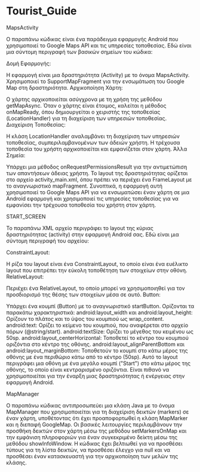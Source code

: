 # Tourist_Guide

MapsActivity

Ο παραπάνω κώδικας είναι ένα παράδειγμα εφαρμογής Android που χρησιμοποιεί το Google Maps API και τις υπηρεσίες τοποθεσίας. Εδώ είναι μια σύντομη περιγραφή των βασικών σημείων του κώδικα:

Δομή Εφαρμογής:

Η εφαρμογή είναι μια δραστηριότητα (Activity) με το όνομα MapsActivity.
Χρησιμοποιεί το SupportMapFragment για την ενσωμάτωση του Google Map στη δραστηριότητα.
Αρχικοποίηση Χάρτη:

Ο χάρτης αρχικοποιείται ασύγχρονα με τη χρήση της μεθόδου getMapAsync.
Όταν ο χάρτης είναι έτοιμος, καλείται η μέθοδος onMapReady, όπου δημιουργείται ο χειριστής της τοποθεσίας (LocationHandler) για τη διαχείριση των υπηρεσιών τοποθεσίας.
Διαχείριση Τοποθεσίας:

Η κλάση LocationHandler αναλαμβάνει τη διαχείριση των υπηρεσιών τοποθεσίας, συμπεριλαμβανομένων των άδειών χρήστη.
Η τρέχουσα τοποθεσία του χρήστη αρχικοποιείται και εμφανίζεται στον χάρτη.
Άλλα Σημεία:

Υπάρχει μια μέθοδος onRequestPermissionsResult για την αντιμετώπιση των απαντήσεων άδειας χρήστη.
Το layout της δραστηριότητας ορίζεται στο αρχείο activity_main.xml, όπου πρέπει να περιέχει ένα FrameLayout με το αναγνωριστικό mapFragment.
Συνοπτικά, η εφαρμογή αυτή χρησιμοποιεί το Google Maps API για να ενσωματώσει έναν χάρτη σε μια Android εφαρμογή και χρησιμοποιεί τις υπηρεσίες τοποθεσίας για να εμφανίσει την τρέχουσα τοποθεσία του χρήστη στον χάρτη.
 
START_SCREEN

Το παραπάνω XML αρχείο περιγράφει το layout της κύριας δραστηριότητας (activity) στην εφαρμογή Android σας. Εδώ είναι μια σύντομη περιγραφή του αρχείου:

ConstraintLayout:

Η ρίζα του layout είναι ένα ConstraintLayout, το οποίο είναι ένα ευέλικτο layout που επιτρέπει την εύκολη τοποθέτηση των στοιχείων στην οθόνη.
RelativeLayout:

Περιέχει ένα RelativeLayout, το οποίο μπορεί να χρησιμοποιηθεί για τον προσδιορισμό της θέσης των στοιχείων μέσα σε αυτό.
Button:

Υπάρχει ένα κουμπί (Button) με το αναγνωριστικό startButton.
Ορίζονται τα παρακάτω χαρακτηριστικά:
android:layout_width και android:layout_height: Ορίζουν το πλάτος και το ύψος του κουμπιού ως wrap_content.
android:text: Ορίζει το κείμενο του κουμπιού, που αναφέρεται στο αρχείο πόρων (@string/start).
android:textSize: Ορίζει το μέγεθος του κειμένου ως 50sp.
android:layout_centerHorizontal: Τοποθετεί το κέντρο του κουμπιού οριζόντια στο κέντρο της οθόνης.
android:layout_alignParentBottom και android:layout_marginBottom: Τοποθετούν το κουμπί στο κάτω μέρος της οθόνης με ένα περιθώριο κάτω από το κέντρο (50sp).
Αυτό το layout περιγράφει μια οθόνη με ένα μεγάλο κουμπί ("Start") στο κάτω μέρος της οθόνης, το οποίο είναι κεντραρισμένο οριζόντια. Είναι πιθανό να χρησιμοποιείται για την έναρξη μιας δραστηριότητας ή ενέργειας στην εφαρμογή Android.

MapManager

Ο παραπάνω κώδικας αντιπροσωπεύει μια κλάση Java με το όνομα MapManager που χρησιμοποιείται για τη διαχείριση δεικτών (markers) σε έναν χάρτη, υποθέτοντας ότι έχει προαποφορτωθεί η κλάση MapMarker και η διεπαφή GoogleMap. Οι βασικές λειτουργίες περιλαμβάνουν την προσθήκη δεικτών στον χάρτη μέσω της μεθόδου setMarkersOnMap και την εμφάνιση πληροφοριών για έναν συγκεκριμένο δείκτη μέσω της μεθόδου showInfoWindow. Η κώδικας έχει βελτιωθεί για να προσθέσει τύπους για τη λίστα δεικτών, να προσθέσει έλεγχο για null και να προσθέσει έναν κατασκευαστή για την αρχικοποίηση των μελών της κλάσης.
